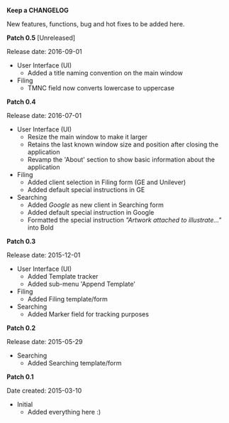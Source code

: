 **Keep a CHANGELOG**

New features, functions, bug and hot fixes to be added here.

**Patch 0.5** [Unreleased]

Release date: 2016-09-01

* User Interface (UI)
    * Added a title naming convention on the main window
* Filing
    * TMNC field now converts lowercase to uppercase

**Patch 0.4**

Release date: 2016-07-01

* User Interface (UI)
    * Resize the main window to make it larger 
    * Retains the last known window size and position after closing the application
    * Revamp the 'About' section to show basic information about the application
* Filing
    * Added client selection in Filing form (GE and Unilever)
    * Added default special instructions in GE
* Searching
    * Added _Google_ as new client in Searching form
    * Added default special instruction in Google
    * Formatted the special instruction _"Artwork attached to illustrate..."_ into Bold 

**Patch 0.3**

Release date: 2015-12-01

* User Interface (UI)
    * Added Template tracker
    * Added sub-menu 'Append Template'      
* Filing
    * Added Filing template/form
* Searching
    * Added Marker field for tracking purposes

**Patch 0.2**

Release date: 2015-05-29

* Searching
    * Added Searching template/form

**Patch 0.1**

Date created: 2015-03-10

* Initial
    * Added everything here :)